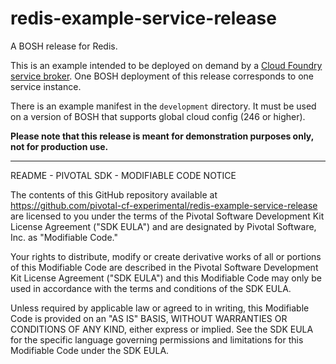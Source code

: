 # redis-example-service-release

A BOSH release for Redis.

This is an example intended to be deployed on demand by a [Cloud Foundry service broker](http://docs.pivotal.io/on-demand-service-broker).
One BOSH deployment of this release corresponds to one service instance.

There is an example manifest in the `development` directory. It must be used on
a version of BOSH that supports global cloud config (246 or higher).

**Please note that this release is meant for demonstration purposes only, not for production use.**

---

README - PIVOTAL SDK - MODIFIABLE CODE NOTICE 

The contents of this GitHub repository available at https://github.com/pivotal-cf-experimental/redis-example-service-release are licensed to you 
under the terms of the Pivotal Software Development Kit License Agreement ("SDK EULA") 
and are designated by Pivotal Software, Inc. as "Modifiable Code."

Your rights to distribute, modify or create derivative works of all or portions of this 
Modifiable Code are described in the Pivotal Software Development Kit License Agreement 
("SDK EULA") and this Modifiable Code may only be used in accordance with the terms and
conditions of the SDK EULA.

Unless required by applicable law or agreed to in writing, this Modifiable Code is 
provided on an "AS IS" BASIS, WITHOUT WARRANTIES OR CONDITIONS OF ANY KIND, either 
express or implied. See the SDK EULA for the specific language governing permissions and
limitations for this Modifiable Code under the SDK EULA. 
